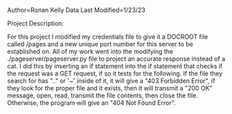
Author=Ronan Kelly
Data Last Modified=1/23/23

Project Description:

For this project I modified my credentials file to give it a DOCROOT file called /pages and a new unique port number for this server to be established on. All of my work went into the modifying the
./pageserver/pageserver.py file to project an accurate response instead of a cat. I did this by inserting an if statement into the if statement that checks if the request was a GET request, if so it 
tests for the following. If the file they search for has ".." or '~' inside of it, it will give a "403 Forbidden Error", if they look for the proper file and it exists, then it will transmit a "200 OK"
message, open, read, transmit the file contents, then close the file. Otherwise, the program will give an "404 Not Found Error".
